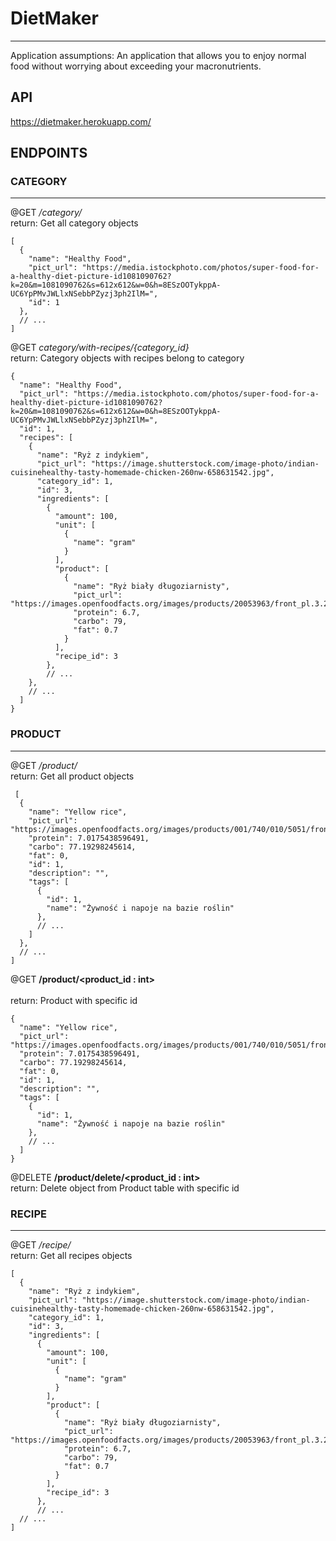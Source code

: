 # DietMaker
---


Application assumptions: An application that allows you to 
enjoy normal food without worrying about exceeding your macronutrients.

## API
https://dietmaker.herokuapp.com/

## ENDPOINTS

### CATEGORY
---
@GET
*/category/* <br />
return: Get all category objects 
```
[
  {
    "name": "Healthy Food",
    "pict_url": "https://media.istockphoto.com/photos/super-food-for-a-healthy-diet-picture-id1081090762?k=20&m=1081090762&s=612x612&w=0&h=8ESzOOTykppA-UC6YpPMvJWLlxNSebbPZyzj3ph2IlM=",
    "id": 1
  },
  // ...
]
```

@GET
*category/with-recipes/{category_id}* <br />
return: Category objects with recipes belong to category
```
{
  "name": "Healthy Food",
  "pict_url": "https://media.istockphoto.com/photos/super-food-for-a-healthy-diet-picture-id1081090762?k=20&m=1081090762&s=612x612&w=0&h=8ESzOOTykppA-UC6YpPMvJWLlxNSebbPZyzj3ph2IlM=",
  "id": 1,
  "recipes": [
    {
      "name": "Ryż z indykiem",
      "pict_url": "https://image.shutterstock.com/image-photo/indian-cuisinehealthy-tasty-homemade-chicken-260nw-658631542.jpg",
      "category_id": 1,
      "id": 3,
      "ingredients": [
        {
          "amount": 100,
          "unit": [
            {
              "name": "gram"
            }
          ],
          "product": [
            {
              "name": "Ryż biały długoziarnisty",
              "pict_url": "https://images.openfoodfacts.org/images/products/20053963/front_pl.3.200.jpg",
              "protein": 6.7,
              "carbo": 79,
              "fat": 0.7
            }
          ],
          "recipe_id": 3
        },
        // ...
    },
    // ...
  ]
}
```

### PRODUCT
---
@GET
*/product/* <br />
return: Get all product objects 


``` 
 [
  {
    "name": "Yellow rice",
    "pict_url": "https://images.openfoodfacts.org/images/products/001/740/010/5051/front_en.11.200.jpg",
    "protein": 7.0175438596491,
    "carbo": 77.19298245614,
    "fat": 0,
    "id": 1,
    "description": "",
    "tags": [
      {
        "id": 1,
        "name": "Żywność i napoje na bazie roślin"
      },
      // ...
    ]
  },
  // ...
]

```

@GET
**/product/<product_id : int>**<br />  
return: Product with specific id
```
{
  "name": "Yellow rice",
  "pict_url": "https://images.openfoodfacts.org/images/products/001/740/010/5051/front_en.11.200.jpg",
  "protein": 7.0175438596491,
  "carbo": 77.19298245614,
  "fat": 0,
  "id": 1,
  "description": "",
  "tags": [
    {
      "id": 1,
      "name": "Żywność i napoje na bazie roślin"
    },
    // ...
  ]
}
```

@DELETE
**/product/delete/<product_id : int>**<br />
return: Delete object from Product table with specific id

### RECIPE
---
@GET
*/recipe/* <br />
return: Get all recipes objects 
```
[
  {
    "name": "Ryż z indykiem",
    "pict_url": "https://image.shutterstock.com/image-photo/indian-cuisinehealthy-tasty-homemade-chicken-260nw-658631542.jpg",
    "category_id": 1,
    "id": 3,
    "ingredients": [
      {
        "amount": 100,
        "unit": [
          {
            "name": "gram"
          }
        ],
        "product": [
          {
            "name": "Ryż biały długoziarnisty",
            "pict_url": "https://images.openfoodfacts.org/images/products/20053963/front_pl.3.200.jpg",
            "protein": 6.7,
            "carbo": 79,
            "fat": 0.7
          }
        ],
        "recipe_id": 3
      },
      // ...
  // ...
]
```